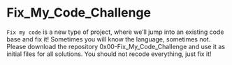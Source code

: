 # Fix_My_Code_Challenge

`Fix my code` is a new type of project, where we’ll jump into an existing code base and fix it! Sometimes you will know the language, sometimes not. Please download the repository 0x00-Fix_My_Code_Challenge and use it as initial files for all solutions. You should not recode everything, just fix it!
